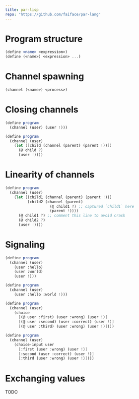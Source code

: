 ```yaml
---
title: par-lisp
repo: "https://github.com/faiface/par-lang"
---
```


# Program structure

```scheme
(define <name> <expression>)
(define (<name>) <expression> ...)
```

# Channel spawning

```scheme
(channel (<name>) <process>)
```

# Closing channels

```scheme
(define program
  (channel (user) (user !)))
```

```scheme
(define program
  (channel (user)
    (let ([child (channel (parent) (parent !))])
      (@ child ?)
      (user !))))
```

# Linearity of channels

```scheme
(define program
  (channel (user)
    (let ((child1 (channel (parent) (parent !)))
          (child2 (channel (parent)
                    (@ child1 ?) ;; captured `child1` here
                    (parent !))))
      (@ child1 ?) ;; comment this line to avoid crash
      (@ child2 ?)
      (user !))))
```

# Signaling

```scheme
(define program
  (channel (user)
    (user :hello)
    (user :world)
    (user !)))

(define program
  (channel (user)
    (user :hello :world !)))
```

```scheme
(define program
  (channel (user)
    (choice
      [(@ user :first) (user :wrong) (user !)]
      [(@ user :second) (user :correct) (user !)]
      [(@ user :third) (user :wrong) (user !)])))

(define program
  (channel (user)
    (choice-input user
      [:first (user :wrong) (user !)]
      [:second (user :correct) (user !)]
      [:third (user :wrong) (user !)])))
```

# Exchanging values

TODO
